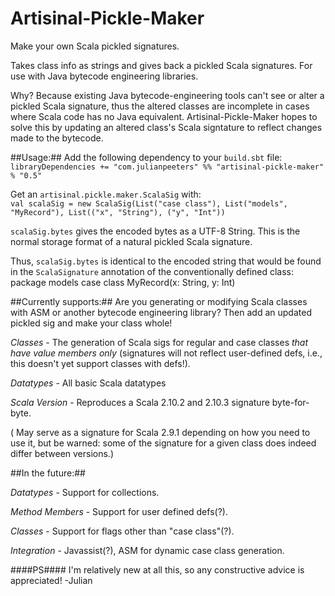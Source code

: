 Artisinal-Pickle-Maker
======================

Make your own Scala pickled signatures. 

Takes class info as strings and gives back a pickled Scala signatures. For use with Java bytecode engineering libraries. 

Why? Because existing Java bytecode-engineering tools can't see or alter a pickled Scala signature, thus the altered classes are incomplete in cases where Scala code has no Java equivalent. Artisinal-Pickle-Maker hopes to solve this by updating an altered class's Scala signtature to reflect changes made to the bytecode.

##Usage:##
Add the following dependency to your `build.sbt` file:
`libraryDependencies += "com.julianpeeters" %% "artisinal-pickle-maker" % "0.5"`

Get an `artisinal.pickle.maker.ScalaSig` with:  
`val scalaSig = new ScalaSig(List("case class"), List("models", "MyRecord"), List(("x", "String"), ("y", "Int"))`

`scalaSig.bytes` gives the encoded bytes as a UTF-8 String. This is the normal storage format of a natural pickled Scala signature.

Thus, `scalaSig.bytes` is identical to the encoded string that would be found in the `ScalaSignature` annotation of the conventionally defined class:
        package models
        case class MyRecord(x: String, y: Int)

##Currently supports:##
  Are you generating or modifying Scala classes with ASM or another bytecode engineering library? Then add an updated pickled sig and make your class whole!

  _Classes_ - The generation of Scala sigs for regular and case classes *that have value members only* (signatures will not reflect user-defined defs, i.e., this doesn't yet support classes with defs!).

  _Datatypes_ - All basic Scala datatypes

  _Scala Version_ - Reproduces a Scala 2.10.2 and 2.10.3 signature byte-for-byte.

( May serve as a signature for Scala 2.9.1 depending on how you need to use it, but be warned: some of the signature for a given class does indeed differ between versions.)

##In the future:##

  _Datatypes_ - Support for collections.

  _Method Members_ - Support for user defined defs(?).

  _Classes_ - Support for flags other than "case class"(?).

  _Integration_ - Javassist(?), ASM for dynamic case class generation.


####PS#### I'm relatively new at all this, so any constructive advice is appreciated!
-Julian
